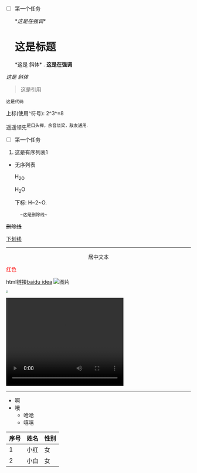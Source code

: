 - [ ] 第一个任务
  
  \**这是在强调\**
  # 这是标题

  \*这是 斜体*
  .
**这是在强调**

*这是 斜体*

> 这是引用
>
`这是代码`

上标(使用^符号): 2^3^=8


遥遥领先<sup>是口头禅，余音绕梁，敌友通用.

- [ ] 第一个任务

1. 这是有序列表1

- 无序列表

	H<sub>2O

    H<sub>2</sub>O

    下标: H~2~O.

    	~这是删除线~

<del>删除线</del>

<u>下划线</u>


************

<center>居中文本</center>


<font color=red>红色</font>


<!-- 注释 里面的内容看不到 -->

html链接<a href=www.baidu.com>baidu </a>
[idea](https://www.jetbrains.com/zh-cn/idea/)
	![图片](E:\1ee\图片\IMG_4751.JPG)

<img src="https://img1.baidu.com/it/u=1458656822,2078909008&fm=253&fmt=auto&app=120&f=JPEG?w=500&h=750" style=zoom:33%;>


<video width=320 height=240 controls type=video/mp4 src="https://vd4.bdstatic.com/mda-ijuq2izj9jhzcq88/sc/mda-ijuq2izj9jhzcq88.mp4?v_from_s=hkapp-haokan-nanjing&auth_key=1698407848-0-0-e52fc71f19cb8cd9d1860c5ffa21f866&bcevod_channel=searchbox_feed&pd=1&cr=2&cd=0&pt=3&logid=3447912968&vid=14434717150609131785&klogid=3447912968&abtest=112345_1-112751_4" ></vedio>

--------------------

<ul><li>啊</li><li>哦<ul><li>哈哈</li><li>嘻嘻</li></ul></li></ul>

|序号|姓名|性别|
|----|----|:---|
|1|小红|女|
|2|小白|女|

<vedio width=320 height=240 controls type=video/mp4>

<source src="https://vd4.bdstatic.com/mda-ijuq2izj9jhzcq88/sc/mda-ijuq2izj9jhzcq88.mp4?v_from_s=hkapp-haokan-nanjing&auth_key=1698407848-0-0-e52fc71f19cb8cd9d1860c5ffa21f866&bcevod_channel=searchbox_feed&pd=1&cr=2&cd=0&pt=3&logid=3447912968&vid=14434717150609131785&klogid=3447912968&abtest=112345_1-112751_4">

</vedio>